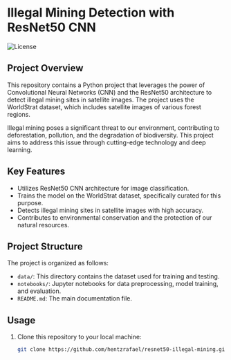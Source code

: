 # Illegal Mining Detection with ResNet50 CNN

![License](https://img.shields.io/badge/license-MIT-blue)

## Project Overview

This repository contains a Python project that leverages the power of Convolutional Neural Networks (CNN) and the ResNet50 architecture to detect illegal mining sites in satellite images. The project uses the WorldStrat dataset, which includes satellite images of various forest regions.

Illegal mining poses a significant threat to our environment, contributing to deforestation, pollution, and the degradation of biodiversity. This project aims to address this issue through cutting-edge technology and deep learning.

## Key Features

- Utilizes ResNet50 CNN architecture for image classification.
- Trains the model on the WorldStrat dataset, specifically curated for this purpose.
- Detects illegal mining sites in satellite images with high accuracy.
- Contributes to environmental conservation and the protection of our natural resources.

## Project Structure

The project is organized as follows:

- `data/`: This directory contains the dataset used for training and testing.
- `notebooks/`: Jupyter notebooks for data preprocessing, model training, and evaluation.
- `README.md`: The main documentation file.

## Usage

1. Clone this repository to your local machine:

   ```bash
   git clone https://github.com/hentzrafael/resnet50-illegal-mining.git
